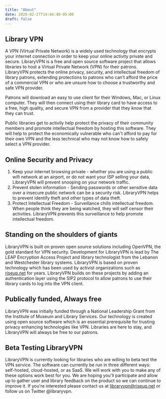 ```yaml
---
title: "About"
date: 2020-02-27T14:44:40-05:00
draft: false
---
```

## Library VPN 
A VPN (Virtual Private Network) is a widely used technology that encrypts your internet connection in order to keep your online activity private and secure. 
LibraryVPN is a free and open source software project that allows libraries to host a Virtual Private Network (VPN) for their patrons. LibraryVPN protects the online privacy, security, and intellectual freedom of library patrons, extending protections to patrons who can’t afford the price of a commercial VPN or who are unsure how to choose a trustworthy and safe VPN provider.

Patrons will download an easy to use client for their Windows, Mac, or Linux computer. They will then connect using their library card to have access to a free, high quality, and secure VPN from a provider that they know that they can trust.

Public libraries get to activily help protect the privacy of their community members and promote intellectual freedom by hosting this software. They will help to protect the economically vulnerable who can't afford to pay for their own VPN and the less technical who may not know how to safely select a VPN provider.

## Online Security and Privacy
1. Keep your internet browsing private - whether you are using a public wifi network at an airport, or do not want your ISP selling your data, LibraryVPN will prevent snooping on your network traffic.
1. Prevent stolen information - Sending passwords or other sensitive data over a insecure public network can be a security risk. LibraryVPN helps to prevent identify theft and other types of data theft.
1. Protect Intellectual Freedom - Surveillance chills intellectual freedom. When people think they are being watched, they will self censor their activities. LibraryVPN prevents this surveillance to help promote intellectual freedom.
## Standing on the shoulders of giants
LibraryVPN is built on proven open source solutions including OpenVPN, the gold standard for VPN security. Development for LibraryVPN is lead by The LEAP Encryption Access Project and library technologist from the Lebanon and Westchester library systems. LibraryVPN is based on proven technology which has been used by activist organizations such as [riseup.net](https://riseup.net) for years.  LibraryVPN builds on these projects by adding an authentication layer using the SIP2 protocol to allow patrons to use their library cards to log into the VPN client.

## Publically funded, Always free
LibraryVPN was initially funded through a National Leadership Grant from the Institute of Museum and Library Services. Our technology is created using open source software which is an essential prerequisite for trusting privacy enhancing technologies like VPN. Libraries are here to stay, and LibraryVPN will always be free to our patrons. 

## Beta Testing LibraryVPN
LibraryVPN is currently looking for libraries who are willing to beta test the VPN service. The software can currently be run in three different ways: self-hosted, cloud-hosted, or as SaaS. We will work with you to make any of these options work best for you. We are hoping you'll participate and allow up to gather user and library feedback on the product so we can continue to improve it. If you're interested please contact us at libraryvpn@riseup.net or follow us on Twitter @libraryvpn.

 
